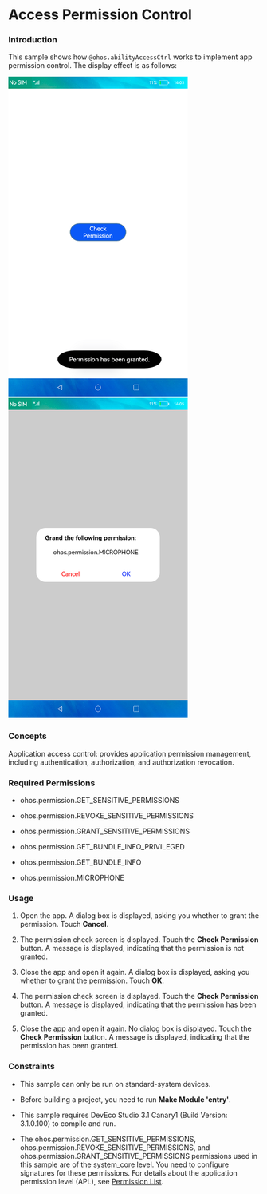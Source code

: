 # Access Permission Control

### Introduction

This sample shows how `@ohos.abilityAccessCtrl` works to implement app permission control. The display effect is as follows:

![](screenshots/device/main_en.png) ![](screenshots/device/dialog_en.png)

### Concepts

Application access control: provides application permission management, including authentication, authorization, and authorization revocation.

### Required Permissions

- ohos.permission.GET_SENSITIVE_PERMISSIONS

- ohos.permission.REVOKE_SENSITIVE_PERMISSIONS

- ohos.permission.GRANT_SENSITIVE_PERMISSIONS

- ohos.permission.GET_BUNDLE_INFO_PRIVILEGED

- ohos.permission.GET_BUNDLE_INFO

- ohos.permission.MICROPHONE


### Usage

1. Open the app. A dialog box is displayed, asking you whether to grant the permission. Touch **Cancel**.

2. The permission check screen is displayed. Touch the **Check Permission** button. A message is displayed, indicating that the permission is not granted.

3. Close the app and open it again. A dialog box is displayed, asking you whether to grant the permission. Touch **OK**.

4. The permission check screen is displayed. Touch the **Check Permission** button. A message is displayed, indicating that the permission has been granted.

5. Close the app and open it again. No dialog box is displayed. Touch the **Check Permission** button. A message is displayed, indicating that the permission has been granted.

### Constraints

- This sample can only be run on standard-system devices.

- Before building a project, you need to run **Make Module 'entry'**.

- This sample requires DevEco Studio 3.1 Canary1 (Build Version: 3.1.0.100) to compile and run.

- The ohos.permission.GET_SENSITIVE_PERMISSIONS, ohos.permission.REVOKE_SENSITIVE_PERMISSIONS, and ohos.permission.GRANT_SENSITIVE_PERMISSIONS permissions used in this sample are of the system_core level. You need to configure signatures for these permissions. For details about the application permission level (APL), see [Permission List](https://gitee.com/openharmony/docs/blob/master/en/application-dev/security/AccessToken/permissions-for-system-apps.md).
